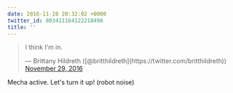 ```yaml
---
date: 2016-11-28 20:32:02 +0000
twitter_id: 803411164122218496
title: ''
---
```


<blockquote class="twitter-tweet"><p lang="en" dir="ltr">I think I&#39;m in.</p>&mdash; Brittany Hildreth ([@britthildreth](https://twitter.com/britthildreth)) <a href="https://twitter.com/britthildreth/status/803409722275758081?ref_src=twsrc%5Etfw">November 29, 2016</a></blockquote>
<script async src="https://platform.twitter.com/widgets.js" charset="utf-8"></script>

Mecha active.
Let's turn it up!
(robot noise)
